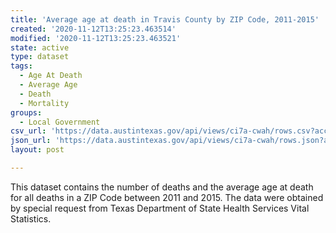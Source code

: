 ```yaml
---
title: 'Average age at death in Travis County by ZIP Code, 2011-2015'
created: '2020-11-12T13:25:23.463514'
modified: '2020-11-12T13:25:23.463521'
state: active
type: dataset
tags:
  - Age At Death
  - Average Age
  - Death
  - Mortality
groups:
  - Local Government
csv_url: 'https://data.austintexas.gov/api/views/ci7a-cwah/rows.csv?accessType=DOWNLOAD'
json_url: 'https://data.austintexas.gov/api/views/ci7a-cwah/rows.json?accessType=DOWNLOAD'
layout: post

---
```

This dataset contains the number of deaths and the average age at death for all deaths in a ZIP Code between 2011 and 2015. The data were obtained by special request from Texas Department of State Health Services Vital Statistics.
